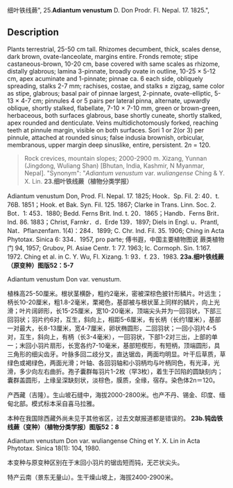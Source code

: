 细叶铁线蕨",
25.**Adiantum venustum** D. Don Prodr. Fl. Nepal. 17. 1825.",

## Description
Plants terrestrial, 25-50 cm tall. Rhizomes decumbent, thick, scales dense, dark brown, ovate-lanceolate, margins entire. Fronds remote; stipe castaneous-brown, 10-20 cm, base covered with same scales as rhizome, distally glabrous; lamina 3-pinnate, broadly ovate in outline, 10-25 × 5-12 cm, apex acuminate and 1-pinnate; pinnae ca. 6 each side, obliquely spreading, stalks 2-7 mm; rachises, costae, and stalks ± zigzag, same color as stipe, glabrous; basal pair of pinnae largest, 2-pinnate, ovate-elliptic, 5-13 × 4-7 cm; pinnules 4 or 5 pairs per lateral pinna, alternate, upwardly oblique, shortly stalked, flabellate, 7-10 × 7-10 mm, green or brown-green, herbaceous, both surfaces glabrous, base shortly cuneate, shortly stalked, apex rounded and denticulate. Veins multidichotomously forked, reaching teeth at pinnule margin, visible on both surfaces. Sori 1 or 2(or 3) per pinnule, attached at rounded sinus; false indusia brownish, orbicular, membranous, upper margin deep sinuslike, entire, persistent. 2*n* = 120.

> Rock crevices, mountain slopes; 2000-2900 m. Xizang, Yunnan (Jingdong, Wuliang Shan) [Bhutan, India, Kashmir, N Myanmar, Nepal].
  "Synonym": "*Adiantum venustum* var. *wuliangense* Ching &amp; Y. X. Lin.
**23.细叶铁线蕨（植物分类学报）**

Adiantum venustum Don, Prod. Fl. Nepal. 17. 1825; Hook．Sp. Fil. 2: 40．t. 76B. 1851；Hook. et Bak. Syn. Fil. 125. 1867; Clarke in Trans. Linn. Soc. 2. Bot．1: 453．1880; Bedd. Ferns Brit. Ind. t. 20．1865；Handb．Ferns Brit．Ind. 86. 1883；Christ, Farnkr．d．Erde 139．1897; Diels in Engl. u．Prantl, Nat．Pflanzenfam. 1(4)：284．1899; C. Chr. Ind. Fil. 35. 1906; Ching in Acta Phytotax. Sinica 6: 334．1957, pro parte; 傅书遐，中国主要植物图说 蕨类植物门 94, 1957; Grubov, Pl. Asiae Centr. 1: 77. 1963; Ic. Cormoph. Sin. 1:167. 1972. Ching et al. in C. Y. Wu, Fl. Xizang. 1: 93．f. 23．1983.
**23a.细叶铁线蕨（原变种）图版52：5-7**

Adiantum venustum Don var. venustum.

植株高25-50厘米。根状茎横卧，粗约2毫米，密被深棕色披针形鳞片。叶远生；柄长10-20厘米，粗1.8-2毫米，栗褐色，基部被与根状茎上同样的鳞片，向上光滑；叶片阔卵形，长15-25厘米，宽10-20毫米，顶端尖头并为一回羽状，下部三回羽状；羽片约6对，互生，斜向上，相距5-6厘米，有长柄（长约1厘米），基部一对最大，长8-13厘米，宽4-7厘米，卵状椭圆形，二回羽状；一回小羽片4-5对，互生，斜向上，有柄（长3-4毫米），一回羽状，下部1-2对三出，上部的单一；末回小羽片扇形，长宽各约7-10毫米，基部短楔形，有短柄，顶端圆形，具三角形的细尖齿牙。叶脉多回二歧分叉，直达锯齿，两面均明显。叶干后草质，草绿色或褐绿色，两面光滑；叶轴、各回羽轴和小羽柄均与叶柄同色，有光泽，光滑，多少向左右曲折。孢子囊群每羽片1-2枚（罕3枚），着生于凹陷的圆缺刻内；囊群盖圆形，上缘呈深缺刻状，淡棕色，膜质，全缘，宿存。染色体2n＝120。

产西藏（吉隆）。生山坡石缝中，海拔2000-2800米。也产不丹、锡金、印度、缅甸北部。模式标本采自喜马拉雅。

本种在我国除西藏外尚未见于其他省区，过去文献报道都是错误的。
**23b.钝齿铁线蕨（变种）（植物分类学报）图版52：8**

Adiantum venustum Don var. wuliangense Ching et Y. X. Lin in Acta Phytotax. Sinica 18(1): 104, 1980.

本变种与原变种区别在于末回小羽片的锯齿短而钝，无芒状尖头。

特产云南（景东无量山）。生干燥山坡上，海拔2400-2900米。
